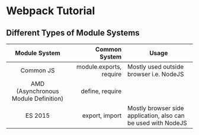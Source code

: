 # Webpack Tutorial #

## Different Types of Module Systems

|             Module System            |           Common System | Usage                                                         |
|:------------------------------------:|------------------------:|---------------------------------------------------------------|
|               Common JS              | module.exports, require | Mostly used outside browser i.e. NodeJS                       |
| AMD (Asynchronous Module Definition) |         define, require |                                                               |
|                ES 2015               |          export, import | Mostly browser side application, also can be used with NodeJS |
